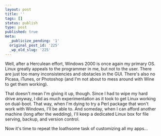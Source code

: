 ```yaml
---
layout: post
title: ''
tags: []
status: publish
type: post
published: true
meta:
  _publicize_pending: '1'
  original_post_id: '225'
  _wp_old_slug: '225'
---
```

Well, after a Herculean effort, Windows 2000 is once again my primary OS.  Linux greatly appeals to the programmer in me, but not to the user.  There are just too many inconsistencies and obstacles in the GUI.  There's also no Picasa, iTunes, or Photoshop (and I'm not about to mess around with Wine to get them working).

That doesn't mean I'm giving it up, though.  Since I had to wipe my hard drive anyway, I did as much experimentation as it took to get Linux working on dual-boot.  That way, when I'm dying to try a Perl package that won't work with Windows, I'll be able to.  And someday, when I can afford another machine (long after the wedding), I'll keep a dedicated Linux box for file serving, backup, and version control.

Now it's time to repeat the loathsome task of customizing all my apps...
